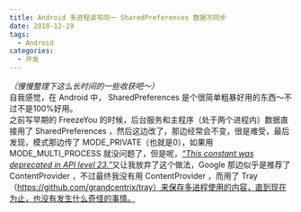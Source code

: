 ```yaml
---
title: Android 多进程读写同一 SharedPreferences 数据不同步
date: 2018-12-19
tags: 
  - Android
categories:
  - 开发
---
```

<i>（慢慢整理下这么长时间的一些收获吧～）</i><br>自我感觉，在 Android 中， SharedPreferences 是个很简单粗暴好用的东西～不过不是100%好用。<br>之前写早期的 FreezeYou 的时候，后台服务和主程序（处于两个进程内）数据直接用了 SharedPreferences ，然后这边改了，那边经常会不变，很是难受，最后发现，模式那边传了 MODE_PRIVATE（也就是0），如果用 MODE_MULTI_PROCESS 就没问题了，但是呢，<i><a href="https://developer.android.google.cn/reference/android/content/Context.html#MODE_MULTI_PROCESS">“This constant was deprecated in API level 23.”</i></a>又让我放弃了这个做法，Google 那边似乎是推荐了  ContentProvider ，不过最终我没有用 ContentProvider ，而用了 Tray （https://github.com/grandcentrix/tray）来保存多进程使用的内容，直到现在为止，也没有发生什么奇怪的事情。